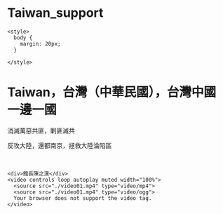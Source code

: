 # Taiwan_support

<html>
  <head>
    <title>Taiwan，台灣（中華民國），台灣中國 一邊一國</title>
    <meta charset="UTF-8">
    <meta name="description" content="Taiwan，台灣（中華民國），台灣中國 一邊一國">
    <meta name="keywords" content="Taiwan，台灣（中華民國），台灣中國 一邊一國">
    <meta name="author" content="共匪死ね">
    <meta name="viewport" content="width=device-width, initial-scale=1.0">

    <style>
      body {
        margin: 20px;
      }

    </style>
  </head>
  
  <body>
    <h1>Taiwan，台灣（中華民國），台灣中國 一邊一國</h1>
    <p>消滅萬惡共匪，剿匪滅共</p>
    <p>反攻大陸，還都南京，拯救大陸淪陷區</p><br/>

    <div>館長陳之漢</div>
    <video controls loop autoplay muted width="100%">
      <source src="./video01.mp4" type="video/mp4">
      <source src="./video01.mp4" type="video/ogg">
      Your browser does not support the video tag.
    </video>
  </body>

  <script>
    document.addEventListener("load", myScript);
    function myScript() {
      document.querySelector("video").playbackRate = 1.5;  
    }    
  </script>
</html>
